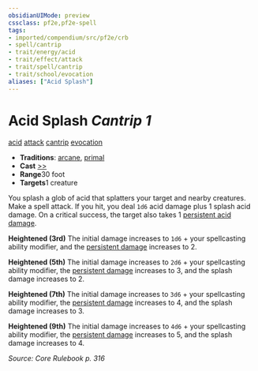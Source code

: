 ```yaml
---
obsidianUIMode: preview
cssclass: pf2e,pf2e-spell
tags:
- imported/compendium/src/pf2e/crb
- spell/cantrip
- trait/energy/acid
- trait/effect/attack
- trait/spell/cantrip
- trait/school/evocation
aliases: ["Acid Splash"]
---
```

# Acid Splash *Cantrip 1*   
[acid](acid.md)  [attack](attack.md)  [cantrip](cantrip.md)  [evocation](evocation.md)  

- **Traditions**: [arcane](arcane.md), [primal](primal.md)
- **Cast** [>>](chapter-9-playing-the-game.md#Actions "Two-Action") 
- **Range**30 foot
- **Targets**1 creature

You splash a glob of acid that splatters your target and nearby creatures. Make a spell attack. If you hit, you deal `1d6` acid damage plus 1 splash acid damage. On a critical success, the target also takes 1 [persistent acid damage](conditions.md#Persistent%20Damage).

**Heightened (3rd)** The initial damage increases to `1d6` + your spellcasting ability modifier, and the [persistent damage](conditions.md#Persistent%20Damage) increases to 2.

**Heightened (5th)** The initial damage increases to `2d6` + your spellcasting ability modifier, the [persistent damage](conditions.md#Persistent%20Damage) increases to 3, and the splash damage increases to 2.

**Heightened (7th)** The initial damage increases to `3d6` + your spellcasting ability modifier, the [persistent damage](conditions.md#Persistent%20Damage) increases to 4, and the splash damage increases to 3.

**Heightened (9th)** The initial damage increases to `4d6` + your spellcasting ability modifier, the [persistent damage](conditions.md#Persistent%20Damage) increases to 5, and the splash damage increases to 4.

*Source: Core Rulebook p. 316*